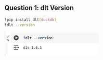 ## Question 1: dlt Version

```bash
!pip install dlt[duckdb]
!dlt --version
```

![alt text](https://github.com/Yaxin12/Data_Engineer/blob/main/Workshop%201_Ingestion%20with%20dlt/image/Screenshot%202025-02-15%20114704.png)
